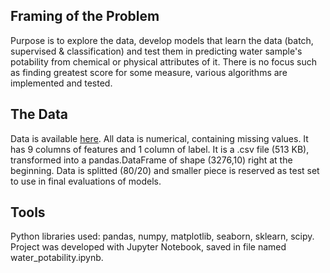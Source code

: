 <h2>Framing of the Problem</h2>
Purpose is to explore the data, develop models that learn the data (batch, supervised & classification) and test them in predicting water sample's potability from chemical or physical attributes of it. There is no focus such as finding greatest score for some measure, various algorithms are implemented and tested.

<h2>The Data</h2>
Data is available <a href='https://www.kaggle.com/adityakadiwal/water-potability'>here</a>. All data is numerical, containing missing values. It has 9 columns of features and 1 column of label. It is a .csv file (513 KB), transformed into a pandas.DataFrame of shape (3276,10) right at the beginning. Data is splitted (80/20) and smaller piece is reserved as test set to use in final evaluations of models.

<h2>Tools</h2>
Python libraries used: pandas, numpy, matplotlib, seaborn, sklearn, scipy. Project was developed with Jupyter Notebook, saved in file named water_potability.ipynb.
